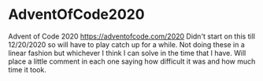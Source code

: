 # AdventOfCode2020
Advent of Code 2020 https://adventofcode.com/2020
Didn't start on this till 12/20/2020 so will have to play catch up for a while. Not doing these in a linear fashion but whichever I think I can solve in the time that I have. Will place a little comment in each one saying how difficult it was and how much time it took.
